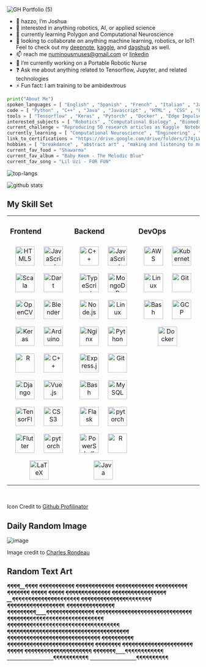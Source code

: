 ![GH Portfolio (5)](https://user-images.githubusercontent.com/103385201/184787777-42df00ff-8451-4510-978a-73098ddcdb31.png)

- 👋 hazzo, I’m Joshua
- 👀 interested in anything robotics, AI, or applied science
- 🌱 currently learning Polygon and Computational Neuroscience
- 💞️ looking to collaborate on anything machine learning, robotics, or IoT! Feel to check out my [deepnote](https://deepnote.com/@waterboy), [kaggle](https://www.kaggle.com/joshuaokolo/code), and [dagshub](https://dagshub.com/numinousmuses) as well.
- 📫 reach me numinousmuses@gmail.com or [linkedin](https://www.linkedin.com/in/joshua-okolo/)
- 🔭 I’m currently working on a Portable Robotic Nurse
- ❓ Ask me about anything related to Tensorflow, Jupyter, and related technologies
- ⚡ Fun fact: I am training to be ambidextrous

```python
print("About Me")
spoken_languages = [ "English" , "Spanish" , "French" , "Italian" , "Japanese" ]
code = [ "Python" , "C++" , "Java" , "Javascript" , "HTML" , "CSS" , "Lua" ]
tools = [ "Tensorflow" , "Keras" , "Pytorch" , "Docker" , "Edge Impulse" , "Jupyter" ]
interested_subjects = [ "Robotics" , "Computational Biology" , "Biomedical Engineering" ]
current_challenge = "Reproducing 50 research articles as Kaggle  Notebooks"
currently_learning = [ "Computational Neuroscience" , "Engineering" , "Immunology" ]
link_to_certifications = "https://drive.google.com/drive/folders/174jLW0DQDmCBJWWPE8xvHyuS-CKZo7KL"
hobbies = [ "breakdance" , "abstract art" , "making and listening to music" , "learning languages" ]
current_fav_food = "Shawarma"
current_fav_album = "Baby Keem - The Melodic Blue"
current_fav_song = "Lil Uzi - FOR FUN"
```

![top-langs](https://github-readme-stats.vercel.app/api/top-langs?username=numinousmuses&show_icons=true&theme=radical) 

![github stats](https://github-readme-stats.vercel.app/api?username=numinousmuses&show_icons=true&theme=radical)
 
  


## My Skill Set  
<table><tr><td valign="top" width="33%">



### Frontend  
<div align="center">  
<a href="https://en.wikipedia.org/wiki/HTML5" target="_blank"><img style="margin: 10px" src="https://profilinator.rishav.dev/skills-assets/html5-original-wordmark.svg" alt="HTML5" height="50" /></a>  
<a href="https://www.javascript.com/" target="_blank"><img style="margin: 10px" src="https://profilinator.rishav.dev/skills-assets/javascript-original.svg" alt="JavaScript" height="50" /></a>  
<a href="https://www.scala-lang.org/" target="_blank"><img style="margin: 10px" src="https://profilinator.rishav.dev/skills-assets/scala-original-wordmark.svg" alt="Scala" height="50" /></a>  
<a href="https://dart.dev/" target="_blank"><img style="margin: 10px" src="https://profilinator.rishav.dev/skills-assets/dartlang-icon.svg" alt="Dart" height="50" /></a>  
<a href="https://opencv.org/" target="_blank"><img style="margin: 10px" src="https://profilinator.rishav.dev/skills-assets/opencv-icon.svg" alt="OpenCV" height="50" /></a>  
<a href="https://www.blender.org/" target="_blank"><img style="margin: 10px" src="https://profilinator.rishav.dev/skills-assets/blender_community_badge_white.svg" alt="Blender" height="50" /></a>  
<a href="https://keras.io/" target="_blank"><img style="margin: 10px" src="https://profilinator.rishav.dev/skills-assets/keras.png" alt="Keras" height="50" /></a>  
<a href="https://www.arduino.cc/" target="_blank"><img style="margin: 10px" src="https://profilinator.rishav.dev/skills-assets/arduino.png" alt="Arduino" height="50" /></a>  
<a href="https://www.r-project.org/" target="_blank"><img style="margin: 10px" src="https://profilinator.rishav.dev/skills-assets/r.svg" alt="R" height="50" /></a>  
<a href="https://www.cplusplus.com/" target="_blank"><img style="margin: 10px" src="https://profilinator.rishav.dev/skills-assets/cplusplus-original.svg" alt="C++" height="50" /></a>  
<a href="https://www.djangoproject.com/" target="_blank"><img style="margin: 10px" src="https://profilinator.rishav.dev/skills-assets/django-original.svg" alt="Django" height="50" /></a>  
<a href="https://vuejs.org/" target="_blank"><img style="margin: 10px" src="https://profilinator.rishav.dev/skills-assets/vuejs-original-wordmark.svg" alt="Vue.js" height="50" /></a>  
<a href="https://www.tensorflow.org/" target="_blank"><img style="margin: 10px" src="https://profilinator.rishav.dev/skills-assets/tensorflow-icon.svg" alt="TensorFlow" height="50" /></a>  
<a href="https://www.w3schools.com/css/" target="_blank"><img style="margin: 10px" src="https://profilinator.rishav.dev/skills-assets/css3-original-wordmark.svg" alt="CSS3" height="50" /></a>  
<a href="https://flutter.dev/" target="_blank"><img style="margin: 10px" src="https://profilinator.rishav.dev/skills-assets/flutterio-icon.svg" alt="Flutter" height="50" /></a>  
<a href="https://pytorch.org/" target="_blank"><img style="margin: 10px" src="https://profilinator.rishav.dev/skills-assets/pytorch-icon.svg" alt="pytorch" height="50" /></a>  
<a href="https://www.latex-project.org/" target="_blank"><img style="margin: 10px" src="https://profilinator.rishav.dev/skills-assets/latex.png" alt="LaTeX" height="50" /></a>  
</div>

</td><td valign="top" width="33%">



### Backend  
<div align="center">  
<a href="https://www.cplusplus.com/" target="_blank"><img style="margin: 10px" src="https://profilinator.rishav.dev/skills-assets/cplusplus-original.svg" alt="C++" height="50" /></a>  
<a href="https://www.javascript.com/" target="_blank"><img style="margin: 10px" src="https://profilinator.rishav.dev/skills-assets/javascript-original.svg" alt="JavaScript" height="50" /></a>  
<a href="https://www.typescriptlang.org/" target="_blank"><img style="margin: 10px" src="https://profilinator.rishav.dev/skills-assets/typescript-original.svg" alt="TypeScript" height="50" /></a>  
<a href="https://www.mongodb.com/" target="_blank"><img style="margin: 10px" src="https://profilinator.rishav.dev/skills-assets/mongodb-original-wordmark.svg" alt="MongoDB" height="50" /></a>  
<a href="https://nodejs.org/" target="_blank"><img style="margin: 10px" src="https://profilinator.rishav.dev/skills-assets/nodejs-original-wordmark.svg" alt="Node.js" height="50" /></a>  
<a href="https://www.linux.org/" target="_blank"><img style="margin: 10px" src="https://profilinator.rishav.dev/skills-assets/linux-original.svg" alt="Linux" height="50" /></a>  
<a href="https://www.nginx.com/" target="_blank"><img style="margin: 10px" src="https://profilinator.rishav.dev/skills-assets/nginx-original.svg" alt="Nginx" height="50" /></a>  
<a href="https://www.python.org/" target="_blank"><img style="margin: 10px" src="https://profilinator.rishav.dev/skills-assets/python-original.svg" alt="Python" height="50" /></a>  
<a href="https://expressjs.com/" target="_blank"><img style="margin: 10px" src="https://profilinator.rishav.dev/skills-assets/express-original-wordmark.svg" alt="Express.js" height="50" /></a>  
<a href="https://github.com/" target="_blank"><img style="margin: 10px" src="https://profilinator.rishav.dev/skills-assets/git-scm-icon.svg" alt="Git" height="50" /></a>  
<a href="https://www.gnu.org/software/bash/" target="_blank"><img style="margin: 10px" src="https://profilinator.rishav.dev/skills-assets/gnu_bash-icon.svg" alt="Bash" height="50" /></a>  
<a href="https://www.mysql.com/" target="_blank"><img style="margin: 10px" src="https://profilinator.rishav.dev/skills-assets/mysql-original-wordmark.svg" alt="MySQL" height="50" /></a>  
<a href="https://flask.palletsprojects.com/" target="_blank"><img style="margin: 10px" src="https://profilinator.rishav.dev/skills-assets/flask.png" alt="Flask" height="50" /></a>  
<a href="https://pytorch.org/" target="_blank"><img style="margin: 10px" src="https://profilinator.rishav.dev/skills-assets/pytorch-icon.svg" alt="pytorch" height="50" /></a>  
<a href="https://docs.microsoft.com/en-us/powershell/" target="_blank"><img style="margin: 10px" src="https://profilinator.rishav.dev/skills-assets/powershell.png" alt="PowerShell" height="50" /></a>  
<a href="https://www.r-project.org/" target="_blank"><img style="margin: 10px" src="https://profilinator.rishav.dev/skills-assets/r.svg" alt="R" height="50" /></a>  
<a href="https://www.java.com/" target="_blank"><img style="margin: 10px" src="https://profilinator.rishav.dev/skills-assets/java-original-wordmark.svg" alt="Java" height="50" /></a>  
</div>

</td><td valign="top" width="33%">



### DevOps  
<div align="center">  
<a href="https://angularjs.org/" target="_blank"><img style="margin: 10px" src="https://profilinator.rishav.dev/skills-assets/amazonwebservices-original-wordmark.svg" alt="AWS" height="50" /></a>  
<a href="https://kubernetes.io/" target="_blank"><img style="margin: 10px" src="https://profilinator.rishav.dev/skills-assets/kubernetes-icon.svg" alt="Kubernetes" height="50" /></a>  
<a href="https://www.linux.org/" target="_blank"><img style="margin: 10px" src="https://profilinator.rishav.dev/skills-assets/linux-original.svg" alt="Linux" height="50" /></a>  
<a href="https://github.com/" target="_blank"><img style="margin: 10px" src="https://profilinator.rishav.dev/skills-assets/git-scm-icon.svg" alt="Git" height="50" /></a>  
<a href="https://www.gnu.org/software/bash/" target="_blank"><img style="margin: 10px" src="https://profilinator.rishav.dev/skills-assets/gnu_bash-icon.svg" alt="Bash" height="50" /></a>  
<a href="https://cloud.google.com/" target="_blank"><img style="margin: 10px" src="https://profilinator.rishav.dev/skills-assets/google_cloud-icon.svg" alt="GCP" height="50" /></a>  
<a href="https://www.docker.com/" target="_blank"><img style="margin: 10px" src="https://profilinator.rishav.dev/skills-assets/docker-original-wordmark.svg" alt="Docker" height="50" /></a>  
</div>

</td></tr></table>  

<br/>  

</div>

Icon Credit to [Github Profilinator](https://profilinator.rishav.dev/)

## Daily Random Image
![image](https://user-images.githubusercontent.com/103385201/184786194-5776bc97-61cc-40d2-a648-d35a38b6318f.png)

Image credit to [Charles Rondeau](https://pixabay.com/users/charlesrondeau-1458430/)

## Random Text Art

__________¶¶_¶¶__¶¶_¶¶_
_________¶¶_¶¶_¶¶_¶¶_¶¶¶ 
_____¶¶¶¶¶____________¶¶¶¶¶¶¶ 
___¶¶¶¶¶_______________¶¶¶¶¶¶¶ 
__¶¶¶¶¶__________________¶¶¶¶¶ 
__¶¶¶¶____________________¶¶¶
___¶¶______________________¶¶¶ 
___¶________________________¶¶¶¶ 
__¶¶_____¶¶¶______¶¶________¶¶¶¶¶¶¶ 
__¶_____¶¶¶¶_____¶¶¶¶¶______¶¶¶¶¶¶_¶ 
__¶____¶¶¶¶¶____¶¶¶¶¶¶¶¶____¶¶¶¶¶¶__¶ 
__¶¶__¶¶¶¶¶______¶¶¶¶¶¶¶___¶¶¶¶¶¶¶___¶ 
___¶__¶¶¶__________¶¶¶¶___¶¶¶¶¶¶¶¶¶___¶ 
___¶¶____________________¶¶¶¶¶¶¶¶¶¶___¶¶¶ 
___¶¶¶_____¶¶¶¶¶¶_______¶¶¶¶¶¶¶¶¶¶¶___¶¶¶¶ 
___¶¶¶¶¶___¶¶¶¶¶¶_____¶¶¶¶¶¶¶¶¶¶¶¶¶__¶¶¶¶¶¶ 
___¶¶¶¶¶¶¶_________¶¶¶¶¶¶¶¶¶¶¶¶¶¶¶__¶¶¶¶¶¶¶¶ 
___¶¶¶¶¶¶¶¶__¶¶¶___¶¶¶¶¶¶¶¶¶¶¶¶¶¶¶_¶¶¶¶¶¶¶¶¶ 
____¶¶¶¶¶¶¶¶¶¶¶¶__¶¶¶¶¶¶¶¶¶¶¶¶¶¶¶¶¶¶¶¶¶¶¶¶¶¶ 
____¶¶¶¶¶¶¶¶¶¶¶¶¶¶¶¶¶¶¶¶¶¶¶¶¶¶¶¶¶ ¶¶¶¶¶¶¶¶¶¶ 
____¶¶¶¶¶¶¶¶¶_¶¶¶¶¶¶¶_¶¶¶¶¶¶¶¶¶¶¶ ¶¶¶¶¶¶¶¶ 
__¶¶¶¶¶¶¶¶¶¶¶_________¶¶¶¶¶¶¶¶¶¶¶ ¶¶¶¶¶ 
__¶¶¶¶¶¶¶¶¶¶_________¶¶¶¶¶¶¶¶¶¶¶ 
___¶¶¶¶¶¶¶_________¶¶¶¶¶¶¶¶¶¶¶¶ 
___________________¶¶¶¶¶¶¶¶¶¶¶ 
___________________¶¶¶¶¶¶¶¶¶¶ 

<!---
numinousmuses/numinousmuses is a ✨ special ✨ repository because its `README.md` (this file) appears on your GitHub profile.
You can click the Preview link to take a look at your changes.
--->
